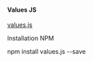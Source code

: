 #### Values JS

[values.js](https://github.com/noeldelgado/values.js)

Installation
NPM

npm install values.js --save
